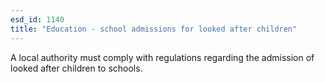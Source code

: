 ```yaml
---
esd_id: 1140
title: "Education - school admissions for looked after children"
---
```


A local authority must comply with regulations regarding the admission of looked after children to schools.

